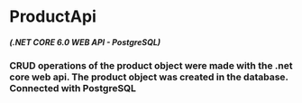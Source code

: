 # ProductApi
##### (.NET CORE 6.0 WEB API - PostgreSQL) 


### CRUD operations of the product object were made with the .net core web api. The product object was created in the database. Connected with PostgreSQL
